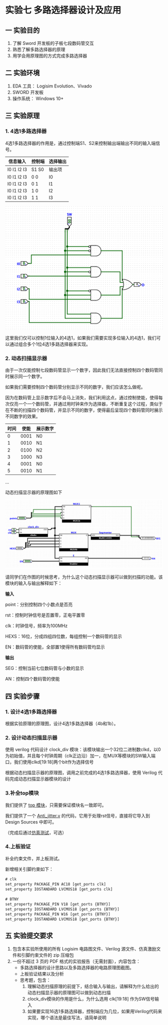 # 实验七  多路选择器设计及应用

## 一    实验目的

1. 了解 Sword 开发板的子板七段数码管交互
2. 熟悉了解多路选择器的原理
3. 用学会用原理图的方式完成多路选择器

## 二    实验环境

1. EDA 工具： Logisim Evolution、Vivado
2. SWORD 开发板
3. 操作系统： Windows 10+

## 三    实验原理

### 1. 4选1多路选择器

4选1多路选择器的作用是，通过控制端S1、S2来控制输出端输出不同的输入端信号。

|信息输入|控制端|选择输出|
|-|-|-|
|I0 I1 I2 I3|S1 S0|输出项|
|I0 I1 I2 I3|0 0|I0|
|I0 I1 I2 I3|0 1|I1|
|I0 I1 I2 I3|1 0|I2|
|I0 I1 I2 I3|1 1|I3|

![一位多选器](img/lab7/1.png)

这里我们仅可以控制1位输入的4选1，如果我们需要实现多位输入的4选1，我们可以通过组合多个1位4选1多路选择器来实现。

### 2. 动态扫描显示器

由于一次仅能控制七段数码管显示一个数字，因此我们无法直接控制四个数码管同时展示同一个数字。

如果我们需要控制四个数码管分别显示不同的数字，我们应该怎么做呢。

因为在数码管上显示数字后不会马上消失，我们利用这点，通过控制使能，使得每次仅亮一个一个数码管，并通过用时钟来作为选择器，不断重复这个过程，类似于在不断的扫描四个数码管，并显示不同的数字，使得最后呈现四个数码管同时展示不同数字的效果。

| 时间 |使能|展示数字|
|-|-|-|
|0|0001|N0|
|1|0010|N1|
|2|0100|N2|
|3|1000|N3|
|4|0001|N0|
|5|0010|N1|
...

动态扫描显示器的原理图如下

![displaySync](img/lab7/3.png)


请同学们在作图的时候思考，为什么这个动态扫描显示器可以做到扫描的功能。该模块的输入与输出解释如下：

**输入**

point：分别控制四个小数点是否亮

rst：控制时钟信号是否置零，正电平置零

clk：时钟信号，频率为100MHz

HEXS：16位，分成四组四位数，每组控制一个数码管的显示

EN：数码管的使能，全部置1使得所有数码管均显示

**输出**

SEG：控制当前七位数码管与小数的显示

AN：控制四个数码管的使能



## 四    实验步骤

### 1. 设计4选1多路选择器

根据实验原理的原理图，设计4选1多路选择器（4b和1b）。

### 2. 设计动态扫描显示器

使用 verilog 代码设计 clock_div 模块：该模块输出一个32位二进制数clkd，以0为初始值，并且每个时钟周期（clk正边沿）加一，在MUX等模块的SW输入端口，我们使用clkd[19:18]两个bit作为选择信号

根据动态扫描显示器的原理图，调用之前完成的4选1多路选择器，使用 Verilog 代码完成动态扫描显示器模块的设计

### 3.补全top模块

我们提供了 [top 模块](top7.v)，只需要保证模块名一致即可。

我们提供了一个 [Anti_jitter.v](Anti_jitter.v) 的代码，它用于处理rst信号，直接将它导入到 Design Sources 中即可。

（完成后通过[仿真测试](topSim7.v)，可选）

### 4.上板验证

补全约束文件，并上板测试。

新增相关引脚约束如下：

```
# clk
set_property PACKAGE_PIN AC18 [get_ports clk]
set_property IOSTANDARD LVCMOS18 [get_ports clk]

# BTNY
set_property PACKAGE_PIN V18 [get_ports {BTNY}]
set_property IOSTANDARD LVCMOS18 [get_ports {BTNY}]
set_property PACKAGE_PIN W16 [get_ports {BTNY}]
set_property IOSTANDARD LVCMOS18 [get_ports {BTNY}]
```





## 五    实验提交要求
1. 包含本实验所使用的所有 Logisim 电路图文件、Verilog 源文件、仿真激励文件和引脚约束文件的 zip 压缩包
2. 一份不超过 3 页的 PDF 格式的实验报告（无需封面），内容包含：
      - 多路选择器的设计思路以及多路选择器的电路原理图截图。
      - 上板验证结果以及分析
      - 思考题，包含：
          1. 理解动态扫描原理的前提下，结合输入与输出，请解释为什么给出的动态扫描显示器的原理图可以做到动态扫描
          2. clock_div模块的作用是什么，为什么选用 clk[19:18] 作为SW信号输入
          3. 如果要实现16选1多路选择器，控制端应为几位，如果用Verilog代码来实现，哪个语法是最佳写法，请简单说明